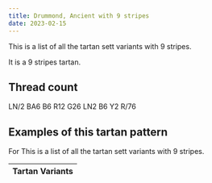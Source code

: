 ```yaml
---
title: Drummond, Ancient with 9 stripes
date: 2023-02-15
---
```

This is a list of all the tartan sett variants with 9 stripes.

It is a 9 stripes tartan.


## Thread count
LN/2 BA6 B6 R12 G26 LN2 B6 Y2 R/76

## Examples of this tartan pattern
For This is a list of all the tartan sett variants with 9 stripes.

| Tartan Variants |
|---------------|
